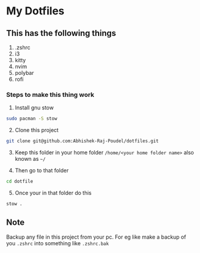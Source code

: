 # My Dotfiles

## This has the following things
1. .zshrc
2. i3
3. kitty
4. nvim
5. polybar
6. rofi

### Steps to make this thing work
1. Install gnu stow

```sh
sudo pacman -S stow
```
2. Clone this project

```sh
git clone git@github.com:Abhishek-Raj-Poudel/dotfiles.git
```
3. Keep this folder in your home folder `/home/<your home folder name>` also known as `~/`

4. Then go to that folder

```sh
cd dotfile
```
5. Once your in that folder do this

```sh
stow .
```

## Note

Backup any file in this project from your pc. For eg like make a backup of you `.zshrc` into something like `.zshrc.bak`


